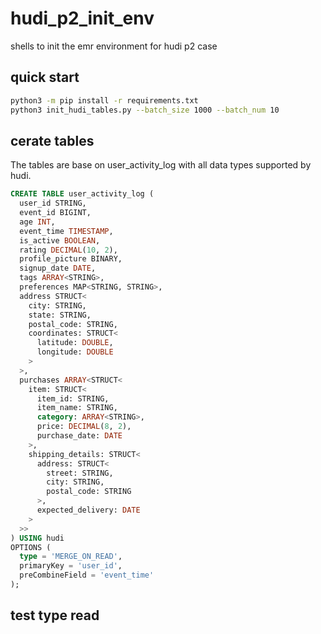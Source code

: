 # hudi_p2_init_env
shells to init the emr environment for hudi p2 case

## quick start
```bash
python3 -m pip install -r requirements.txt
python3 init_hudi_tables.py --batch_size 1000 --batch_num 10
```

## cerate tables
The tables are base on user_activity_log with all data types supported by hudi.
```sql
CREATE TABLE user_activity_log (
  user_id STRING,
  event_id BIGINT,
  age INT,
  event_time TIMESTAMP,
  is_active BOOLEAN,
  rating DECIMAL(10, 2),
  profile_picture BINARY,
  signup_date DATE,
  tags ARRAY<STRING>,
  preferences MAP<STRING, STRING>,
  address STRUCT<
    city: STRING,
    state: STRING,
    postal_code: STRING,
    coordinates: STRUCT<
      latitude: DOUBLE,
      longitude: DOUBLE
    >
  >,
  purchases ARRAY<STRUCT<
    item: STRUCT<
      item_id: STRING,
      item_name: STRING,
      category: ARRAY<STRING>,
      price: DECIMAL(8, 2),
      purchase_date: DATE
    >,
    shipping_details: STRUCT<
      address: STRUCT<
        street: STRING,
        city: STRING,
        postal_code: STRING
      >,
      expected_delivery: DATE
    >
  >>
) USING hudi
OPTIONS (
  type = 'MERGE_ON_READ',
  primaryKey = 'user_id',
  preCombineField = 'event_time'
);
```

## test type read
